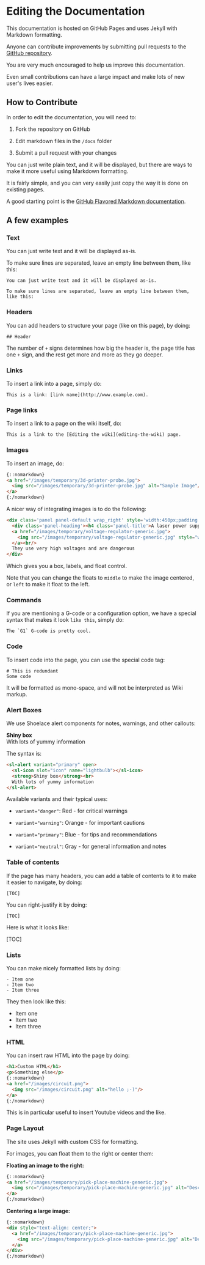 
# Editing the Documentation

This documentation is hosted on GitHub Pages and uses Jekyll with Markdown formatting.

Anyone can contribute improvements by submitting pull requests to the [GitHub repository](https://github.com/Smoothieware/smoothieware-website-v1).

You are very much encouraged to help us improve this documentation.

Even small contributions can have a large impact and make lots of new user's lives easier.

## How to Contribute

In order to edit the documentation, you will need to:

1. Fork the repository on GitHub

2. Edit markdown files in the `/docs` folder

3. Submit a pull request with your changes

You can just write plain text, and it will be displayed, but there are ways to make it more useful using Markdown formatting.

It is fairly simple, and you can very easily just copy the way it is done on existing pages.

A good starting point is the [GitHub Flavored Markdown documentation](https://guides.github.com/features/mastering-markdown/).

## A few examples

### Text

You can just write text and it will be displayed as-is.

To make sure lines are separated, leave an empty line between them, like this:

```
You can just write text and it will be displayed as-is.

To make sure lines are separated, leave an empty line between them, like this:
```

### Headers

You can add headers to structure your page (like on this page), by doing:

```
## Header
```

The number of `+` signs determines how big the header is, the page title has one `+` sign, and the rest get more and more as they go deeper.

### Links

To insert a link into a page, simply do:

```
This is a link: [link name](http://www.example.com).
```

### Page links

To insert a link to a page on the wiki itself, do:

```
This is a link to the [Editing the wiki](editing-the-wiki) page.
```

### Images

To insert an image, do:

```html
{::nomarkdown}
<a href="/images/temporary/3d-printer-probe.jpg">
  <img src="/images/temporary/3d-printer-probe.jpg" alt="Sample Image"/>
</a>
{:/nomarkdown}
```

A nicer way of integrating images is to do the following:

```html
<div class='panel panel-default wrap_right' style='width:450px;padding:10px '>
  <div class='panel-heading'><h4 class='panel-title'>A laser power supply</h4></div>
  <a href="/images/temporary/voltage-regulator-generic.jpg">
    <img src="/images/temporary/voltage-regulator-generic.jpg" style="width: 400px; height: 400px;"/>
  </a><br/>
  They use very high voltages and are dangerous
</div>
```

Which gives you a box, labels, and float control.

Note that you can change the floats to `middle` to make the image centered, or `left` to make it float to the left.

### Commands

If you are mentioning a G-code or a configuration option, we have a special syntax that makes it look `like this`, simply do:

```
The `G1` G-code is pretty cool.
```

### Code

To insert code into the page, you can use the special code tag:

```
# This is redundant
Some code
```

It will be formatted as mono-space, and will not be interpreted as Wiki markup.

### Alert Boxes

We use Shoelace alert components for notes, warnings, and other callouts:

<sl-alert variant="primary" open>
  <sl-icon slot="icon" name="lightbulb"></sl-icon>
  <strong>Shiny box</strong><br>
  With lots of yummy information
</sl-alert>

The syntax is:

```html
<sl-alert variant="primary" open>
  <sl-icon slot="icon" name="lightbulb"></sl-icon>
  <strong>Shiny box</strong><br>
  With lots of yummy information
</sl-alert>
```

Available variants and their typical uses:

- `variant="danger"`: Red - for critical warnings

- `variant="warning"`: Orange - for important cautions

- `variant="primary"`: Blue - for tips and recommendations

- `variant="neutral"`: Gray - for general information and notes

### Table of contents

If the page has many headers, you can add a table of contents to it to make it easier to navigate, by doing:

```
[TOC]
```

You can right-justify it by doing:

```
[TOC]
```

Here is what it looks like:

[TOC]

### Lists

You can make nicely formatted lists by doing:

```
- Item one
- Item two
- Item three
```

They then look like this:

- Item one
- Item two
- Item three

### HTML

You can insert raw HTML into the page by doing:

```html
<h1>Custom HTML</h1>
<p>Something else</p>
{::nomarkdown}
<a href="/images/circuit.png">
  <img src="/images/circuit.png" alt="hello ;-)"/>
</a>
{:/nomarkdown}
```

This is in particular useful to insert Youtube videos and the like.

### Page Layout

The site uses Jekyll with custom CSS for formatting.

For images, you can float them to the right or center them:

**Floating an image to the right:**

```html
{::nomarkdown}
<a href="/images/temporary/pick-place-machine-generic.jpg">
  <img src="/images/temporary/pick-place-machine-generic.jpg" alt="Description" style="width: 200px; height: 150px; float: right; margin-left: 1rem;"/>
</a>
{:/nomarkdown}
```

**Centering a large image:**

```html
{::nomarkdown}
<div style="text-align: center;">
  <a href="/images/temporary/pick-place-machine-generic.jpg">
    <img src="/images/temporary/pick-place-machine-generic.jpg" alt="Description" style="min-width: 640px; width: 100%; max-width: 800px;"/>
  </a>
</div>
{:/nomarkdown}
```
